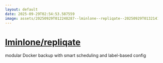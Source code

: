 ```yaml
---
layout: default
date: 2025-09-29T02:54:53.587559
image: assets/20250929T012248287--lminlone--repliqate--20250929T013214182--cropped.png
---
```


# [lminlone/repliqate](https://github.com/lminlone/repliqate)

modular Docker backup with smart scheduling and label-based config
